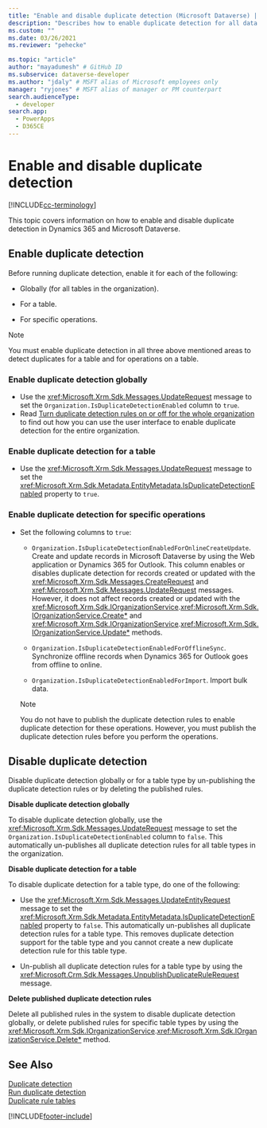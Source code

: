 ```yaml
---
title: "Enable and disable duplicate detection (Microsoft Dataverse) | Microsoft Docs" # Intent and product brand in a unique string of 43-59 chars including spaces
description: "Describes how to enable duplicate detection for all data tables in an organization or for a specific table. Also, this article describes how to disable duplicate detection globally or for a specific table type." # 115-145 characters including spaces. This abstract displays in the search result.
ms.custom: ""
ms.date: 03/26/2021
ms.reviewer: "pehecke"

ms.topic: "article"
author: "mayadumesh" # GitHub ID
ms.subservice: dataverse-developer
ms.author: "jdaly" # MSFT alias of Microsoft employees only
manager: "ryjones" # MSFT alias of manager or PM counterpart
search.audienceType: 
  - developer
search.app: 
  - PowerApps
  - D365CE
---
```


# Enable and disable duplicate detection

[!INCLUDE[cc-terminology](includes/cc-terminology.md)]

This topic covers information on how to enable and disable duplicate detection in Dynamics 365 and Microsoft Dataverse.

<a name="bkmk_enable"></a>

## Enable duplicate detection

Before running duplicate detection, enable it for each of the following:  
  
-   Globally (for all tables in the organization).  
  
-   For a table.  
  
-   For specific operations.  
  
> [!NOTE]
>  You must enable duplicate detection in all three above mentioned areas to detect duplicates for a table and for operations on a table.
  
### Enable duplicate detection globally  
  
-   Use the <xref:Microsoft.Xrm.Sdk.Messages.UpdateRequest> message to set the `Organization.IsDuplicateDetectionEnabled` column to `true`.
-   Read [Turn duplicate detection rules on or off for the whole organization](/dynamics365/customer-engagement/admin/turn-duplicate-detection-rules-off-whole-organization) to find out how you can use the user interface to enable duplicate detection for the entire organization.
  
### Enable duplicate detection for a table  
  
-   Use the <xref:Microsoft.Xrm.Sdk.Messages.UpdateRequest> message to set the <xref:Microsoft.Xrm.Sdk.Metadata.EntityMetadata.IsDuplicateDetectionEnabled> property to `true`.  
  
### Enable duplicate detection for specific operations  
  
- Set the following columns to `true`:  
  
  - `Organization.IsDuplicateDetectionEnabledForOnlineCreateUpdate`. Create and update records in Microsoft Dataverse by using the Web application or Dynamics 365 for Outlook. This column enables or disables duplicate detection for records created or updated with the <xref:Microsoft.Xrm.Sdk.Messages.CreateRequest> and <xref:Microsoft.Xrm.Sdk.Messages.UpdateRequest> messages. However, it does not affect records created or updated with the <xref:Microsoft.Xrm.Sdk.IOrganizationService>.<xref:Microsoft.Xrm.Sdk.IOrganizationService.Create*> and <xref:Microsoft.Xrm.Sdk.IOrganizationService>.<xref:Microsoft.Xrm.Sdk.IOrganizationService.Update*> methods.  
  
  - `Organization.IsDuplicateDetectionEnabledForOfflineSync`. Synchronize offline records when Dynamics 365 for Outlook goes from offline to online.  
  
  - `Organization.IsDuplicateDetectionEnabledForImport`. Import bulk data.  
  
  > [!NOTE]
  >  You do not have to publish the duplicate detection rules to enable duplicate detection for these operations. However, you must publish the duplicate detection rules before you perform the operations.  

<a name="bkmk_disable"></a>

## Disable duplicate detection

Disable duplicate detection globally or for a table type by un-publishing the duplicate detection rules or by deleting the published rules.  
  
 **Disable duplicate detection globally**  
  
 To disable duplicate detection globally, use the <xref:Microsoft.Xrm.Sdk.Messages.UpdateRequest> message to set the `Organization.IsDuplicateDetectionEnabled` column to `false`. This automatically un-publishes all duplicate detection rules for all table types in the organization.  
  
 **Disable duplicate detection for a table**  
  
 To disable duplicate detection for a table type, do one of the following:  
  
-   Use the <xref:Microsoft.Xrm.Sdk.Messages.UpdateEntityRequest> message to set the <xref:Microsoft.Xrm.Sdk.Metadata.EntityMetadata.IsDuplicateDetectionEnabled> property to `false`. This automatically un-publishes all duplicate detection rules for a table type. This removes duplicate detection support for the table type and you cannot create a new duplicate detection rule for this table type.  
  
-   Un-publish all duplicate detection rules for a table type by using the <xref:Microsoft.Crm.Sdk.Messages.UnpublishDuplicateRuleRequest> message.  
  
**Delete published duplicate detection rules**  
  
Delete all published rules in the system to disable duplicate detection globally, or delete published rules for specific table types by using the <xref:Microsoft.Xrm.Sdk.IOrganizationService>.<xref:Microsoft.Xrm.Sdk.IOrganizationService.Delete*> method.  

## See Also

[Duplicate detection](detect-duplicate-data-with-code.md)  
[Run duplicate detection](run-duplicate-detection.md)   
[Duplicate rule tables](duplicaterule-entities.md) 

[!INCLUDE[footer-include](../../includes/footer-banner.md)]